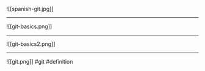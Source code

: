 ![[spanish-git.jpg]]

***
![[git-basics.png]]
***
![[git-basics2.png]]
***
![[git.png]]
#git #definition